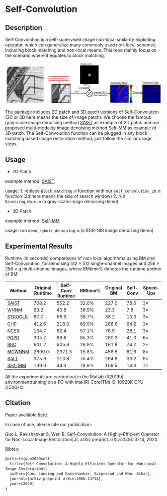# Self-Convolution

Description
-----

Self-Convolution is a self-supervised image non-local smilarity exploiting operator, which can generalize many commonly used non-local schemes, including block matching and non-local means. This repo mainly focus on the scenario where it equates to block matching.

![avatar](self-conv.png)

The package includes 2D patch and 3D patch versions of Self-Convolution (2D or 3D here means the size of image patch). We choose the famous gray-scale image denoising method [SAIST](http://see.xidian.edu.cn/faculty/wsdong/Papers/Journal/TIP_LASSC.pdf) as example of 2D patch and our proposed multi-modality image denoising method [Self-MM](https://arxiv.org/abs/2006.13714) as example of 3D patch. The Self-Convolution function can be plugged in any block matching based image restoration method, just follow the similar usage steps.

Usage
-----
* 2D Patch

example method: [SAIST](http://see.xidian.edu.cn/faculty/wsdong/Papers/Journal/TIP_LASSC.pdf)

usage: 1. replace `Block_matching.m` function with our `self_convolution_2d.m` function (2d here means the size of search window)
2. run `Denoising_Main.m` (a gray-scale image denoising demo)

* 3D Patch

example method: [Self-MM](https://arxiv.org/abs/2006.13714)

usage: run `demo_rgbnir_denoising.m` (a RGB-NIR image denoising demo)

Experimental Results
-----
Runtime (in seconds) comparisons of non-local algorithms using BM and Self-Convolution, for denoising 512 $\times$ 512 single-channel images and 256 $\times$ 256 $\times$ q multi-channel images, where BMtime\% denotes the runtime portion of BM.

|  Method   | Original Runtime | Self-Conv Runtime | BMtime\% |Original BM | Self-Conv | Speed-Ups|
|  ----  | ----  | ----  | ----  | ----  | ----  | ----  |
| [SAIST](http://see.xidian.edu.cn/faculty/wsdong/Papers/Journal/TIP_LASSC.pdf) | 708.2 | 562.2 | 32.0\% |227.0 |78.6 |3$\times$ |
| [WNNM](https://ieeexplore.ieee.org/document/6909762) | 63.2 | 43.8 | 36.9\% | 23.3 |7.8| 3$\times$ |
| [STROOLR](http://ieeexplore.ieee.org/abstract/document/7952566/) | 87.7 | 68.9 | 36.7\% | 38.2 | 13.3 | 3$\times$ |
| [GHP](https://www.cv-foundation.org/openaccess/content_cvpr_2013/papers/Zuo_Texture_Enhanced_Image_2013_CVPR_paper.pdf)|  412.6 | 218.3 |69.9\% |288.6 |94.2 |3$\times$|
| [NCSR](http://www4.comp.polyu.edu.hk/~cslzhang/paper/NCSR_TIP_final.pdf) |  134.7 | 82.4 | 57.1\% | 76.9 | 28.1 | 3$\times$ |
| [PGPD](http://www4.comp.polyu.edu.hk/~cslzhang/paper/PGPD.pdf) |  305.2 | 89.6 | 85.3\%| 260.3  | 41.3 | 6$\times$|
| [RRC](https://arxiv.org/abs/1807.02504)  | 601.2 | 505.6 | 26.9\%| 161.8  | 74.2 | 2$\times$ |
| [MCWNNM](http://www4.comp.polyu.edu.hk/~csjunxu/paper/MCWNNM.pdf) | 2899.0 | 2371.3 | 15.8\%| 458.6  | 61.6 | 8$\times$ |
|[SALT](http://transformlearning.csl.illinois.edu/assets/Bihan/ConferencePapers/BihanICCV2017salt.pdf) | 375.9 |113.8 |75.4\% |294.8  |33.2 |9$\times$|
| [Self-MM](https://arxiv.org/abs/2006.13714) |139.0| 44.3 |78.8\% |109.5 |16.3 |7$\times$|

All the experiments are carried out in the Matlab (R2019b) environmentrunning on a PC with Intel(R) Core(TM) i9-10920K CPU 3.50GHz.

Citation
-----
Paper available [here](https://arxiv.org/abs/2006.13714). 

In case of use, please cite our publication:

Guo L, Ravishankar S, Wen B. Self-Convolution: A Highly-Efficient Operator for Non-Local Image Restoration[J]. arXiv preprint arXiv:2006.13714, 2020.

Bibtex:
```
@article{guo2020self,
  title={Self-Convolution: A Highly-Efficient Operator for Non-Local Image Restoration},
  author={Guo, Lanqing and Ravishankar, Saiprasad and Wen, Bihan},
  journal={arXiv preprint arXiv:2006.13714},
  year={2020}
}
```
